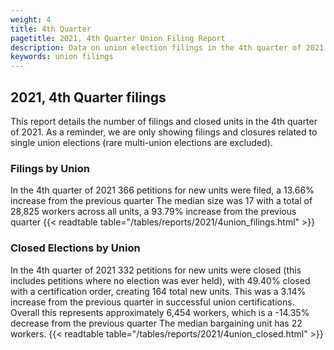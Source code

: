 ```yaml
---
weight: 4
title: 4th Quarter
pagetitle: 2021, 4th Quarter Union Filing Report
description: Data on union election filings in the 4th quarter of 2021
keywords: union filings
---
```


## 2021, 4th Quarter filings

This report details the number of filings and closed units in the 4th quarter of 2021. As a reminder, we are only showing filings and closures related to single union elections (rare multi-union elections are excluded).

### Filings by Union
In the 4th quarter of 2021 366 petitions for new units were filed, a 13.66% increase from the previous quarter The median size was 17 with a total of 28,825 workers across all units, a 93.79% increase from the previous quarter
{{< readtable table="/tables/reports/2021/4union_filings.html" >}}

### Closed Elections by Union
In the 4th quarter of 2021 332 petitions for new units were closed (this includes petitions where no election was ever held), with 49.40% closed with a certification order, creating 164 total new units. This was a 3.14% increase from the previous quarter in successful union certifications. Overall this represents approximately 6,454 workers, which is a -14.35% decrease from the previous quarter The median bargaining unit has 22 workers.
{{< readtable table="/tables/reports/2021/4union_closed.html" >}}
